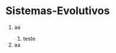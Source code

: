 # Sistemas-Evolutivos

<ol>
    <li>aa</li>
        <ol>
            <li> teste </li>
        </ol>
    <li>aa</li>
</ol>